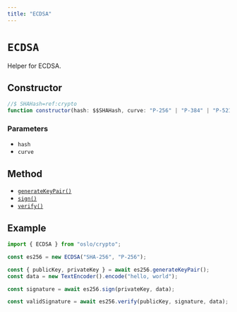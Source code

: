 ```yaml
---
title: "ECDSA"
---
```


# `ECDSA`

Helper for ECDSA.

## Constructor

```ts
//$ SHAHash=ref:crypto
function constructor(hash: $$SHAHash, curve: "P-256" | "P-384" | "P-521"): this;
```

### Parameters

- `hash`
- `curve`

## Method

- [`generateKeyPair()`](ref:crypto/ECDSA)
- [`sign()`](ref:crypto/ECDSA)
- [`verify()`](ref:crypto/ECDSA)

## Example

```ts
import { ECDSA } from "oslo/crypto";

const es256 = new ECDSA("SHA-256", "P-256");

const { publicKey, privateKey } = await es256.generateKeyPair();
const data = new TextEncoder().encode("hello, world");

const signature = await es256.sign(privateKey, data);

const validSignature = await es256.verify(publicKey, signature, data);
```
